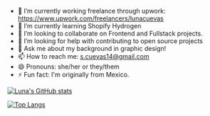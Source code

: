 - 🔭 I’m currently working freelance through upwork: https://www.upwork.com/freelancers/lunacuevas
- 🌱 I’m currently learning Shopify Hydrogen
- 👯 I’m looking to collaborate on Frontend and Fullstack projects.
- 🤔 I’m looking for help with contributing to open source projects
- 💬 Ask me about my background in graphic design!
- 📫 How to reach me: s.cuevas14@gmail.com
- 😄 Pronouns: she/her or they/them
- ⚡ Fun fact: I'm originally from Mexico.

[![Luna's GitHub stats](https://github-readme-stats.vercel.app/api?username=luna-cuevas&show_icons=true&theme=tokyonight)](https://github.com/anuraghazra/github-readme-stats)






[![Top Langs](https://github-readme-stats.vercel.app/api/top-langs/?username=luna-cuevas&hide=hack&theme=tokyonight&layout=compact)](https://github.com/anuraghazra/github-readme-stats)




